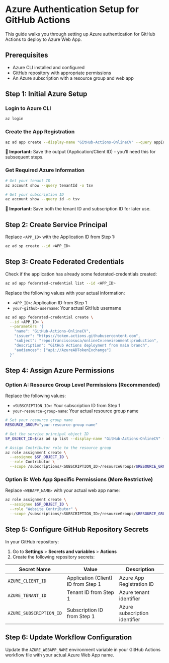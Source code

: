 # Azure Authentication Setup for GitHub Actions

This guide walks you through setting up Azure authentication for GitHub Actions to deploy to Azure Web App.

## Prerequisites

- Azure CLI installed and configured
- GitHub repository with appropriate permissions
- An Azure subscription with a resource group and web app

## Step 1: Initial Azure Setup

### Login to Azure CLI

```bash
az login
```

### Create the App Registration

```bash
az ad app create --display-name "GitHub-Actions-OnlineCV" --query appId -o tsv
```

**📝 Important:** Save the output (Application/Client ID) - you'll need this for subsequent steps.

### Get Required Azure Information

```bash
# Get your tenant ID
az account show --query tenantId -o tsv

# Get your subscription ID
az account show --query id -o tsv
```

**📝 Important:** Save both the tenant ID and subscription ID for later use.

## Step 2: Create Service Principal

Replace `<APP_ID>` with the Application ID from Step 1:

```bash
az ad sp create --id <APP_ID>
```

## Step 3: Create Federated Credentials

Check if the application has already some federated-credentials created:
```bash
az ad app federated-credential list --id <APP_ID>
```

Replace the following values with your actual information:

- `<APP_ID>`: Application ID from Step 1
- `your-github-username`: Your actual GitHub username

```bash
az ad app federated-credential create \
  --id <APP_ID> \
  --parameters '{
    "name": "GitHub-Actions-OnlineCV",
    "issuer": "https://token.actions.githubusercontent.com",
    "subject": "repo:franciscosuca/onlineCv:environment:production",
    "description": "GitHub Actions deployment from main branch",
    "audiences": ["api://AzureADTokenExchange"]
  }'
```

## Step 4: Assign Azure Permissions

### Option A: Resource Group Level Permissions (Recommended)

Replace the following values:

- `<SUBSCRIPTION_ID>`: Your subscription ID from Step 1
- `your-resource-group-name`: Your actual resource group name

```bash
# Set your resource group name
RESOURCE_GROUP="your-resource-group-name"

# Get the service principal object ID
SP_OBJECT_ID=$(az ad sp list --display-name "GitHub-Actions-OnlineCV" --query [0].id -o tsv)

# Assign Contributor role to the resource group
az role assignment create \
  --assignee $SP_OBJECT_ID \
  --role Contributor \
  --scope /subscriptions/<SUBSCRIPTION_ID>/resourceGroups/$RESOURCE_GROUP
```

### Option B: Web App Specific Permissions (More Restrictive)

Replace `<WEBAPP_NAME>` with your actual web app name:

```bash
az role assignment create \
  --assignee $SP_OBJECT_ID \
  --role "Website Contributor" \
  --scope /subscriptions/<SUBSCRIPTION_ID>/resourceGroups/$RESOURCE_GROUP/providers/Microsoft.Web/sites/<WEBAPP_NAME>
```

## Step 5: Configure GitHub Repository Secrets

In your GitHub repository:

1. Go to **Settings** > **Secrets and variables** > **Actions**
2. Create the following repository secrets:

| Secret Name | Value | Description |
|-------------|-------|-------------|
| `AZURE_CLIENT_ID` | Application (Client) ID from Step 1 | Azure App Registration ID |
| `AZURE_TENANT_ID` | Tenant ID from Step 1 | Azure tenant identifier |
| `AZURE_SUBSCRIPTION_ID` | Subscription ID from Step 1 | Azure subscription identifier |

## Step 6: Update Workflow Configuration

Update the `AZURE_WEBAPP_NAME` environment variable in your GitHub Actions workflow file with your actual Azure Web App name.
